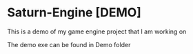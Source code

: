 # Saturn-Engine [DEMO]
This is a demo of my game engine project that I am working on

The demo exe can be found in Demo folder
